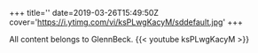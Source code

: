 +++
title=''
date=2019-03-26T15:49:50Z
cover='https://i.ytimg.com/vi/ksPLwgKacyM/sddefault.jpg'
+++

All content belongs to GlennBeck.
{{< youtube ksPLwgKacyM >}}
